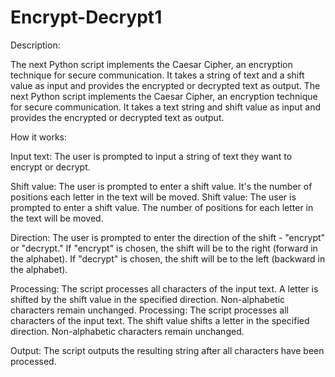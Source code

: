# Encrypt-Decrypt1 
Description:

The next Python script implements the Caesar Cipher, an encryption technique for secure communication. It takes a string of text and a shift value as input and provides the encrypted or decrypted text as output.
The next Python script implements the Caesar Cipher, an encryption technique for secure communication. It takes a text string and shift value as input and provides the encrypted or decrypted text as output.

How it works:

Input text: The user is prompted to input a string of text they want to encrypt or decrypt.

Shift value: The user is prompted to enter a shift value. It's the number of positions each letter in the text will be moved.
Shift value: The user is prompted to enter a shift value. The number of positions for each letter in the text will be moved.

Direction: The user is prompted to enter the direction of the shift - "encrypt" or "decrypt." If "encrypt" is chosen, the shift will be to the right (forward in the alphabet). If "decrypt" is chosen, the shift will be to the left (backward in the alphabet).

Processing: The script processes all characters of the input text. A letter is shifted by the shift value in the specified direction. Non-alphabetic characters remain unchanged.
Processing: The script processes all characters of the input text. The shift value shifts a letter in the specified direction. Non-alphabetic characters remain unchanged.

Output: The script outputs the resulting string after all characters have been processed.
